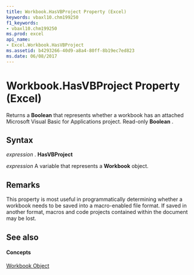 ```yaml
---
title: Workbook.HasVBProject Property (Excel)
keywords: vbaxl10.chm199250
f1_keywords:
- vbaxl10.chm199250
ms.prod: excel
api_name:
- Excel.Workbook.HasVBProject
ms.assetid: b4293266-40d9-a8a4-80ff-8b19ec7ed823
ms.date: 06/08/2017
---
```



# Workbook.HasVBProject Property (Excel)

Returns a  **Boolean** that represents whether a workbook has an attached Microsoft Visual Basic for Applications project. Read-only **Boolean** .


## Syntax

 _expression_ . **HasVBProject**

 _expression_ A variable that represents a **Workbook** object.


## Remarks

This property is most useful in programmatically determining whether a workbook needs to be saved into a macro-enabled file format. If saved in another format, macros and code projects contained within the document may be lost.


## See also


#### Concepts


[Workbook Object](workbook-object-excel.md)

